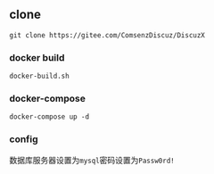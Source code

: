 ## clone

`git clone https://gitee.com/ComsenzDiscuz/DiscuzX`

### docker build

 `docker-build.sh`

### docker-compose

 `docker-compose up -d`

### config

 数据库服务器设置为`mysql`密码设置为`Passw0rd!`
